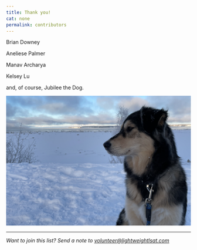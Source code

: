 ```yaml
---
title: Thank you!
cat: none
permalink: contributors
---
```


Brian Downey

Aneliese Palmer

Manav Archarya

Kelsey Lu

and, of course, Jubilee the Dog.

![Jubilee](/assets/images/jb.png)

---

*Want to join this list? Send a note to volunteer@lightweightlsat.com*
